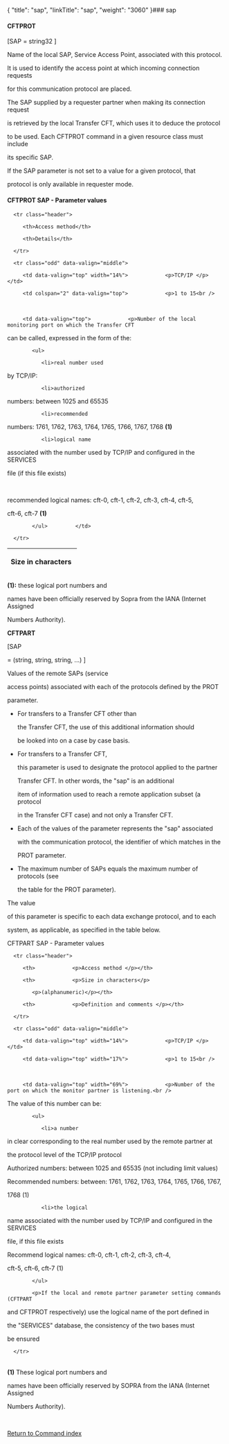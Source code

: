 {
    "title": "sap",
    "linkTitle": "sap",
    "weight": "3060"
}### <span id="sap"></span>sap

#### CFTPROT

\[SAP = string32 \]

Name of the local SAP, Service Access Point, associated with this protocol.
It is used to identify the access point at which incoming connection requests
for this communication protocol are placed.

The SAP supplied by a requester partner when making its connection request
is retrieved by the local Transfer CFT, which uses it to deduce the protocol
to be used. Each CFTPROT command in a given resource class must include
its specific SAP.

If the SAP parameter is not set to a value for a given protocol, that
protocol is only available in requester mode.

#### CFTPROT SAP - Parameter values

<table data-border="1" data-cellspacing="0">
   <thead>
      <tr class="header">
         <th>Access method</th>
<th colspan="2">            <p>Size in characters </p></th>
         <th>Details</th>
      </tr>
   </thead>
   <tbody>
      <tr class="odd" data-valign="middle">
         <td data-valign="top" width="14%">            <p>TCP/IP </p>         </td>
         <td colspan="2" data-valign="top">            <p>1 to 15<br />
 </p>         </td>
         <td data-valign="top">            <p>Number of the local monitoring port on which the Transfer CFT
can be called, expressed in the form of the:</p>
            <ul>
               <li>real number used
by TCP/IP:               </li>
               <li>authorized
numbers: between 1025 and 65535               </li>
               <li>recommended
numbers: 1761, 1762, 1763, 1764, 1765, 1766, 1767, 1768 <strong>(1)</strong>               </li>
               <li>logical name
associated with the number used by TCP/IP and configured in the SERVICES
file (if this file exists)<br />
<br />
recommended logical names: cft-0, cft-1, cft-2, cft-3, cft-4, cft-5,
cft-6, cft-7 <strong>(1)</strong>               </li>
            </ul>         </td>
      </tr>
   </tbody>
</table>

**(1):** these logical port numbers and
names have been officially reserved by Sopra from the IANA (Internet Assigned
Numbers Authority).

**<span id="CFTPART_SAP___Parameter_values"></span>CFTPART**

\[SAP
= (string, string, string, ...) \]

Values of the remote SAPs (service
access points) associated with each of the protocols defined by the PROT
parameter.

-   For transfers to a Transfer CFT other than
    the Transfer CFT, the use of this additional information should
    be looked into on a case by case basis.
-   For transfers to a Transfer CFT,
    this parameter is used to designate the protocol applied to the partner
    Transfer CFT. In other words, the "sap" is an additional
    item of information used to reach a remote application subset (a protocol
    in the Transfer CFT case) and not only a Transfer CFT.
-   Each of the values of the parameter represents the "sap" associated
    with the communication protocol, the identifier of which matches in the
    PROT parameter.
-   The maximum number of SAPs equals the maximum number of protocols (see
    the table for the PROT parameter).

The value
of this parameter is specific to each data exchange protocol, and to each
system, as applicable, as specified in the table below.

CFTPART SAP - Parameter values

<table data-cellspacing="0">
   <thead>
      <tr class="header">
         <th>            <p>Access method </p></th>
         <th>            <p>Size in characters</p>
            <p>(alphanumeric)</p></th>
         <th>            <p>Definition and comments </p></th>
      </tr>
   </thead>
   <tbody>
      <tr class="odd" data-valign="middle">
         <td data-valign="top" width="14%">            <p>TCP/IP </p>         </td>
         <td data-valign="top" width="17%">            <p>1 to 15<br />
 </p>         </td>
         <td data-valign="top" width="69%">            <p>Number of the port on which the monitor partner is listening.<br />
The value of this number can be:</p>
            <ul>
               <li>a number
in clear corresponding to the real number used by the remote partner at
the protocol level of the TCP/IP protocol<br />
Authorized numbers: between 1025 and 65535 (not including limit values)<br />
Recommended numbers: between: 1761, 1762, 1763, 1764, 1765, 1766, 1767,
1768 (1)               </li>
               <li>the logical
name associated with the number used by TCP/IP and configured in the SERVICES
file, if this file exists<br />
Recommend logical names: cft-0, cft-1, cft-2, cft-3, cft-4,<br />
cft-5, cft-6, cft-7 (1)               </li>
            </ul>
            <p>If the local and remote partner parameter setting commands (CFTPART
and CFTPROT respectively) use the logical name of the port defined in
the "SERVICES" database, the consistency of the two bases must
be ensured </p>         </td>
      </tr>
   </tbody>
</table>

**(1)** These logical port numbers and
names have been officially reserved by SOPRA from the IANA (Internet Assigned
Numbers Authority).

 

[Return to Command index](../)
